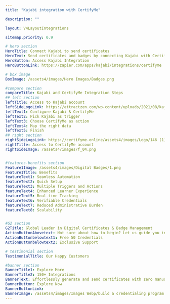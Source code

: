 ```yaml
---
title: "Kajabi integration with CertifyMe"

description: ""

layout: V4LayoutIntegrations

sitemap.priority: 0.9

# hero section
HeroTitle: Connect Kajabi to send certificates
HeroText: Send certificates and badges by connecting Kajabi with CertifyMe. Easy to automate creating verifiable certificates and badges for your learning programs.
HeroButton: Access Kajabi Integration
HeroButtonLink: https://zapier.com/apps/kajabi/integrations/certifyme

# box image
BoxImage: /assets4/images/Hero Images/Badges.png

#compare section
compareTitle: Kajabi and CertifyMe Integration Steps
## left section
leftTitle: Access to Kajabi account
leftSideLogoLink: https://attractzen.com/wp-content/uploads/2021/08/kajabi-logo-circle.png
leftText1: Configure Kajabi & CertifyMe
leftText2: Pick Kajabi as trigger
leftText3: Choose CertifyMe as action
leftText4: Map the right data
leftText5: Finish
## right section
rightSideLogoLink: https://certifyme.online/assets4/images/Logo/146 (1).png
rightTitle: Access to CertifyMe account
rightSideImage: /assets4/images/f_04.png


#features-benefits section
Feature1Image: /assets4/images/Digital Badges/1.png
Feature1Title: Benefits
featureText1: Seamless Automation
featureText2: Quick Setup
featureText3: Multiple Triggers and Actions 
featureText4: Enhanced Learner Experience
featureText5: Real-time Tracking
featureText6: Verifiable Credentials
featureText7: Reduced Administrative Burden
featureText8: Scalability


#G2 section
G2Title: Global Leader in Digital Certificates & Badge Management
ActionButtonAbovetext: Not sure about how to begin? Let us guide you in the right direction!
ActionButtonbelowtext1: Free 50 Credentials
ActionButtonbelowtext2: Exclusive Support

# testimonial section
TestimonialTitle: Our Happy Customers   

#banner section
BannerTitle1: Explore More
BannerTitle2: 150+ Integrations
BannerText: Effortlessly generate and send certificates with zero manual intervention using the most advanced digital credential management software of 2023.
BannerButton: Explore Now
BannerButtonLink: 
BannerImage: /assets4/images/Images Webp/build a credentialing program.webp
---
```


